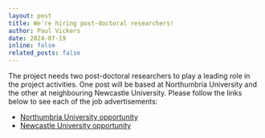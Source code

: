 ```yaml
---
layout: post
title: We're hiring post-doctoral researchers!
author: Paul Vickers
date: 2024-07-19
inline: false
related_posts: false
---
```


The project needs two post-doctoral researchers to play a leading role in the project activities. One post will be based at Northumbria University and the other at neighbouring Newcastle University. Please follow the links below to see each of the job advertisements:

- [Northumbria University opportunity](https://work4.northumbria.ac.uk/#en/sites/CX_1001/job/2601)
- [Newcastle University opportunity](https://jobs.ncl.ac.uk/job/Newcastle-Research-Associate-Sonic-Intangibles/1095690301/)
